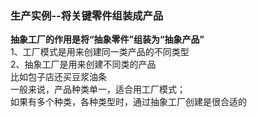 ### 生产实例--将关键零件组装成产品
**抽象工厂的作用是将“抽象零件”组装为“抽象产品”**  
1、工厂模式是用来创建同一类产品的不同类型  
2、抽象工厂是用来创建不同类的产品  
比如包子店还买豆浆油条  
一般来说，产品种类单一，适合用工厂模式；  
如果有多个种类，各种类型时，通过抽象工厂创建是很合适的  

